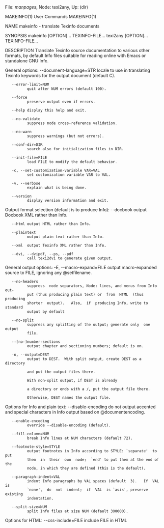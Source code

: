 File: *manpages*,  Node: texi2any,  Up: (dir)

MAKEINFO(1)                      User Commands                     MAKEINFO(1)



NAME
       makeinfo - translate Texinfo documents

SYNOPSIS
       makeinfo [OPTION]... TEXINFO-FILE...
       texi2any [OPTION]... TEXINFO-FILE...

DESCRIPTION
       Translate  Texinfo  source  documentation  to various other formats, by
       default Info files suitable for reading online with Emacs or standalone
       GNU Info.

   General options:
       --document-language=STR locale to use in translating Texinfo keywords
              for the output document (default C).

       --error-limit=NUM
              quit after NUM errors (default 100).

       --force
              preserve output even if errors.

       --help display this help and exit.

       --no-validate
              suppress node cross-reference validation.

       --no-warn
              suppress warnings (but not errors).

       --conf-dir=DIR
              search also for initialization files in DIR.

       --init-file=FILE
              load FILE to modify the default behavior.

       -c, --set-customization-variable VAR=VAL
              set customization variable VAR to VAL.

       -v, --verbose
              explain what is being done.

       --version
              display version information and exit.

   Output format selection (default is to produce Info):
       --docbook
              output Docbook XML rather than Info.

       --html output HTML rather than Info.

       --plaintext
              output plain text rather than Info.

       --xml  output Texinfo XML rather than Info.

       --dvi, --dvipdf, --ps, --pdf
              call texi2dvi to generate given output.

   General output options:
       -E, --macro-expand=FILE
              output macro-expanded source to FILE, ignoring any @setfilename.

       --no-headers
              suppress  node separators, Node: lines, and menus from Info out‐
              put (thus producing plain text) or  from  HTML  (thus  producing
              shorter  output).   Also,  if  producing Info, write to standard
              output by default

       --no-split
              suppress any splitting of the output; generate only  one  output
              file.

       --[no-]number-sections
              output chapter and sectioning numbers; default is on.

       -o, --output=DEST
              output to DEST.  With split output, create DEST as a directory

              and put the output files there.

              With non-split output, if DEST is already

              a directory or ends with a /, put the output file there.

              Otherwise, DEST names the output file.

   Options for Info and plain text:
       --disable-encoding
              do  not  output  accented  and special characters in Info output
              based on @documentencoding.

       --enable-encoding
              override --disable-encoding (default).

       --fill-column=NUM
              break Info lines at NUM characters (default 72).

       --footnote-style=STYLE
              output footnotes in Info according to STYLE: `separate'  to  put
              them  in  their  own  node;  `end' to put them at the end of the
              node, in which they are defined (this is the default).

       --paragraph-indent=VAL
              indent Info paragraphs by VAL spaces (default  3).   If  VAL  is
              `none',  do  not  indent;  if  VAL  is `asis', preserve existing
              indentation.

       --split-size=NUM
              split Info files at size NUM (default 300000).

   Options for HTML:
       --css-include=FILE
              include FILE in HTML <style> output; read stdin if FILE is -.

       --css-ref=URL
              generate CSS reference to URL.

       --internal-links=FILE
              produce list of internal links in FILE.

       --split=SPLIT
              split at SPLIT, where  SPLIT  may  be  `chapter',  `section'  or
              `node'.

       --transliterate-file-names
              use file names in ASCII transliteration.

       --node-files
              produce  redirection files for nodes and anchors; default is set
              only if split.

   Options for XML and Docbook:
       --output-indent=VAL
              does nothing, retained for compatibility.

   Options for DVI/PS/PDF:
       --Xopt=OPT
              pass OPT to texi2dvi; can be repeated.

   Input file options:
       --commands-in-node-names
              does nothing, retained for compatibility.

       -D VAR define the variable VAR, as with @set.

       -I DIR append DIR to the @include search path.

       -P DIR prepend DIR to the @include search path.

       -U VAR undefine the variable VAR, as with @clear.

   Conditional processing in input:
       --ifdocbook
              process @ifdocbook and @docbook even if not generating Docbook.

       --ifhtml
              process @ifhtml and @html even if not generating HTML.

       --ifinfo
              process @ifinfo even if not generating Info.

       --ifplaintext
              process @ifplaintext even if not generating plain text.

       --iftex
              process @iftex and @tex.

       --ifxml
              process @ifxml and @xml.

       --no-ifdocbook
              do not process @ifdocbook and @docbook text.

       --no-ifhtml
              do not process @ifhtml and @html text.

       --no-ifinfo
              do not process @ifinfo text.

       --no-ifplaintext
              do not process @ifplaintext text.

       --no-iftex
              do not process @iftex and @tex text.

       --no-ifxml
              do not process @ifxml and @xml text.

       Also, for the --no-ifFORMAT options, do process @ifnotFORMAT text.

       The defaults for the @if... conditionals depend on the  output  format:
       if  generating  Docbook,  --ifdocbook  is on and the others are off; if
       generating HTML, --ifhtml is on and the others are off;  if  generating
       Info,  --ifinfo is on and the others are off; if generating plain text,
       --ifplaintext is on and the others are off; if generating XML,  --ifxml
       is on and the others are off.

EXAMPLES
       makeinfo foo.texi
              write Info to foo's @setfilename

       makeinfo --html foo.texi
              write HTML to @setfilename

       makeinfo --xml foo.texi
              write Texinfo XML to @setfilename

       makeinfo --docbook foo.texi
              write Docbook XML to @setfilename

       makeinfo --plaintext foo.texi
              write plain text to standard output

       makeinfo --pdf foo.texi
              write PDF using texi2dvi

       makeinfo --html --no-headers foo.texi
              write html without node lines, menus

       makeinfo --number-sections foo.texi
              write Info with numbered sections

       makeinfo --no-split foo.texi
              write one Info file however big

REPORTING BUGS
       Email bug reports to bug-texinfo@gnu.org, general questions and discus‐
       sion to help-texinfo@gnu.org.
       Texinfo home page: http://www.gnu.org/software/texinfo/

COPYRIGHT
       Copyright © 2013 Free Software Foundation, Inc.   License  GPLv3+:  GNU
       GPL version 3 or later <http://gnu.org/licenses/gpl.html>
       This  is  free  software:  you  are free to change and redistribute it.
       There is NO WARRANTY, to the extent permitted by law.

SEE ALSO
       The full documentation for makeinfo is maintained as a Texinfo  manual.
       If  the info and makeinfo programs are properly installed at your site,
       the command

              info makeinfo

       should give you access to the complete manual.



makeinfo 5.1                      March 2013                       MAKEINFO(1)
